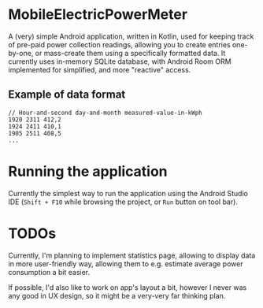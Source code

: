 # MobileElectricPowerMeter

A (very) simple Android application, written in Kotlin, used for keeping track of pre-paid power
collection readings, allowing you to create entries one-by-one, or mass-create them using a
specifically formatted data. It currently uses in-memory SQLite database, with Android Room ORM
implemented for simplified, and more "reactive" access.

## Example of data format

```
// Hour-and-second day-and-month measured-value-in-kWph
1920 2311 412,2
1924 2411 410,1
1905 2511 408,5
...
```

# Running the application

Currently the simplest way to run the application using the Android Studio IDE (`Shift + F10` while
browsing the project, or `Run` button on tool bar).

# TODOs

Currently, I'm planning to implement statistics page, allowing to display data in more user-friendly
way, allowing them to e.g. estimate average power consumption a bit easier.

If possible, I'd also like to work on app's layout a bit, however I never was any good in UX design,
so it might be a very-very far thinking plan.